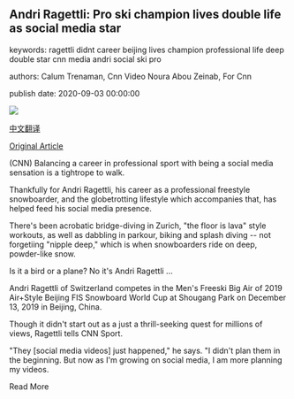 ## Andri Ragettli: Pro ski champion lives double life as social media star

keywords: ragettli didnt career beijing lives champion professional life deep double star cnn media andri social ski pro

authors: Calum Trenaman, Cnn Video Noura Abou Zeinab, For Cnn

publish date: 2020-09-03 00:00:00

![](https://cdn.cnn.com/cnnnext/dam/assets/200831092413-03-andri-ragettli-ski-x-games-viral-spt-intl-super-tease.jpg)

[中文翻译](Andri%20Ragettli%3A%20Pro%20ski%20champion%20lives%20double%20life%20as%20social%20media%20star_zh.md)

[Original Article](https://edition.cnn.com/2020/09/03/sport/andri-ragettli-ski-viral-x-games-spt-intl/index.html)

(CNN) Balancing a career in professional sport with being a social media sensation is a tightrope to walk.

Thankfully for Andri Ragettli, his career as a professional freestyle snowboarder, and the globetrotting lifestyle which accompanies that, has helped feed his social media presence.

There's been acrobatic bridge-diving in Zurich, "the floor is lava" style workouts, as well as dabbling in parkour, biking and splash diving -- not forgetiing "nipple deep," which is when snowboarders ride on deep, powder-like snow.

Is it a bird or a plane? No it's Andri Ragettli ...

Andri Ragettli of Switzerland competes in the Men's Freeski Big Air of 2019 Air+Style Beijing FIS Snowboard World Cup at Shougang Park on December 13, 2019 in Beijing, China.

Though it didn't start out as a just a thrill-seeking quest for millions of views, Ragettli tells CNN Sport.

"They [social media videos] just happened," he says. "I didn't plan them in the beginning. But now as I'm growing on social media, I am more planning my videos.

Read More